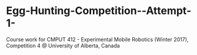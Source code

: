# Egg-Hunting-Competition--Attempt-1-
Course work for CMPUT 412 - Experimental Mobile Robotics (Winter 2017), Competition 4 @ University of Alberta, Canada
